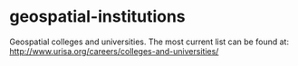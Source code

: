 # geospatial-institutions
Geospatial colleges and universities. The most current list can be found at: http://www.urisa.org/careers/colleges-and-universities/
